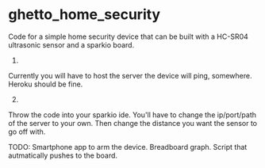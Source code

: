# ghetto_home_security

Code for a simple home security device that can be built with a HC-SR04 ultrasonic sensor and a sparkio board.

1)
Currently you will have to host the server the device will ping, somewhere. Heroku should be fine.

2)
Throw the code into your sparkio ide. 
  You'll have to change the ip/port/path of the server to your own.
  Then change the distance you want the sensor to go off with.



TODO:
  Smartphone app to arm the device.
  Breadboard graph.
  Script that autmatically pushes to the board.
